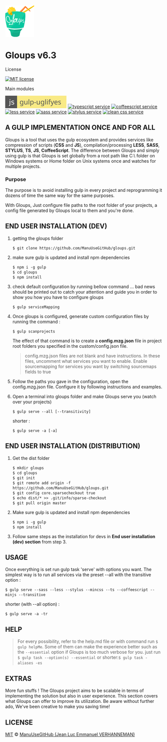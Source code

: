 ![logo](images/mzg2.ico)
# Gloups v6.3
License

[![MIT license][license-badge]][license-link]

Main modules

[![uglify service][uglify-badge]][uglify-link] [![typescript service][typescript-badge]][typescript-link] [![coffeescript service][coffee-badge]][coffee-link] [![less service][less-badge]][less-link] [![sass service][sass-badge]][sass-link] [![stylus service][stylus-badge]][stylus-link] [![clean css service][cleanCSS-badge]][cleanCSS-link]

## A GULP IMPLEMENTATION ONCE AND FOR ALL
Gloups is a tool that uses the gulp ecosystem and provides services like compression of scripts (<b>CSS</b> and <b>JS</b>), compilation/processing <b>LESS</b>, <b>SASS</b>, <b>STYLUS</b>, <b>TS</b>, <b>JS</b>, <b>CoffeeScript</b>. The difference between Gloups and simply using gulp is that Gloups is set globally from a root path like C:\ folder on Windows systems or Home folder on Unix systems once and watches for multiple projects.

### Purpose
The purpose is to avoid installing gulp in every project and reprogramming it dozens of time the same way for the same purposes. 

With Gloups, Just configure file paths to the root folder of your projects, a config file generated by Gloups local to them and you're done.

## END USER INSTALLATION (DEV)

1. getting the gloups folder

       $ git clone https://github.com/ManuUseGitHub/gloups.git

2. make sure gulp is updated and install npm dependencies

       $ npm i -g gulp 
       $ cd gloups
       $ npm install

3. check default configuration by running bellow command ... bad news should be printed out to catch your attention and guide you in order to show you how you have to configure gloups

       $ gulp serviceMapping

4. Once gloups is configured, generate custom configuration files by running the command : 

       $ gulp scanprojects
       
   
    The effect of that command is to create a <b>config.mzg.json</b> file in project root folders you specified in the custom/config.json file.

    > config.mzg.json files are not blank and have instructions.
    > In these files, uncomment what services you want to enable.
    > Enable sourcemapping for services you want by switching sourcemaps fields to true

5. Follow the paths you gave in the configuration, open the config.mzg.json file. Configure it by following instructions and examples. 

6. Open a terminal into gloups folder and make Gloups serve you (watch over your projects)

       $ gulp serve --all [--transitivity]
   
   shorter :
       
       $ gulp serve -a [-a]

## END USER INSTALLATION (DISTRIBUTION)

1. Get the dist folder

       $ mkdir gloups
       $ cd gloups
       $ git init
       $ git remote add origin -f https://github.com/ManuUseGitHub/gloups.git
       $ git config core.sparsecheckout true
       $ echo dist/* >> .git/info/sparse-checkout
       $ git pull origin master

2. Make sure gulp is updated and install npm dependencies

       $ npm i -g gulp 
       $ npm install

3. Follow same steps as the installation for devs in <b>End user installation (dev) section</b> from step 3.
 
## USAGE
Once everything is set run gulp task 'serve' with options you want. The simplest way is to run all services via the preset --all with the transitive option :

    $ gulp serve --sass --less --stylus --mincss --ts --coffeescript --minjs --transitive
    
shorter (with --all option) :

    $ gulp serve -a -tr

## HELP
> For every possibility, refer to the help.md file or with command run  ```$ gulp helpMe```. 
> Some of them can make the experience better such as the ```--essential``` option if Gloups is too much verbose for you. just run ```$ gulp task --option(s) --essential``` or shorter:```$ gulp task -aliases -es```

## EXTRAS

More fun stuffs ! The Gloups project aims to be scalable in terms of implementing the solution but also in user experience. This section covers what Gloups can offer to improve its utilization. Be aware without further ado, We've been creative to make you saving time!

## LICENSE
[MIT][license-link] © [ManuUseGitHub (Jean Luc Emmanuel VERHANNEMAN)](https://www.linkedin.com/in/jean-luc-emmanuel-verhanneman-5a9381ab/)

[uglify-badge]: images/js-gulp--uglify-f9ea85.svg
[uglify-link]: https://www.npmjs.com/package/gulp-uglify

[typescript-badge]: https://img.shields.io/badge/ts-gulp--typescript-152740.svg?style=flat-square
[typescript-link]: https://www.npmjs.com/package/gulp-typescript

[coffee-badge]: https://img.shields.io/badge/coffee-gulp--coffee-3e2723.svg?style=flat-square
[coffee-link]: https://www.npmjs.com/package/gulp-coffee

[less-badge]: https://img.shields.io/badge/less-gulp--less-1d365d.svg?style=flat-square
[less-link]: https://www.npmjs.com/package/gulp-less

[stylus-badge]: https://img.shields.io/badge/stylus-gulp--stylus-ff6347.svg?style=flat-square
[stylus-link]: https://www.npmjs.com/package/gulp-stylus

[sass-badge]: https://img.shields.io/badge/sass-gulp--sass-c6538c.svg?style=flat-square
[sass-link]: https://www.npmjs.com/package/gulp-sass

[cleanCSS-badge]: https://img.shields.io/badge/css-gulp--clean--css-17cfa3.svg?style=flat-square
[cleanCSS-link]: https://www.npmjs.com/package/gulp-clean-css

[license-badge]: http://img.shields.io/badge/license-MIT-blue.svg?style=flat-square
[license-link]: LICENSE

[stackoverflow-icon]: images/so-icon.svg
[stackoverflow-link]: https://stackoverflow.com
